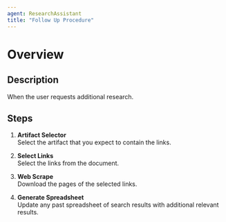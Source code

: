 ```yaml
---
agent: ResearchAssistant
title: "Follow Up Procedure"
---
```


# Overview

## Description
When the user requests additional research.

## Steps
1. **Artifact Selector**  
   Select the artifact that you expect to contain the links.

2. **Select Links**  
   Select the links from the document.

3. **Web Scrape**  
   Download the pages of the selected links.

4. **Generate Spreadsheet**  
   Update any past spreadsheet of search results with additional relevant results.
